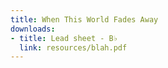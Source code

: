```yaml
---
title: When This World Fades Away
downloads:
- title: Lead sheet - B♭
  link: resources/blah.pdf
---
```


